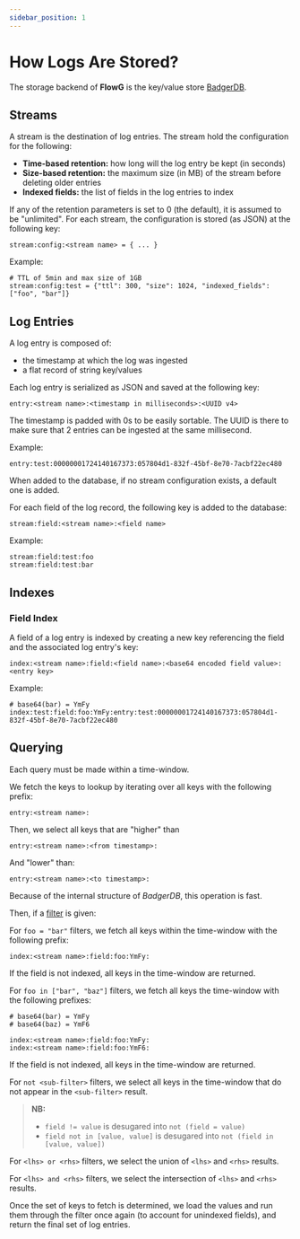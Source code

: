 ```yaml
---
sidebar_position: 1
---
```


# How Logs Are Stored?

The storage backend of **FlowG** is the key/value store
[BadgerDB](https://dgraph.io/docs/badger/).

## Streams

A stream is the destination of log entries. The stream hold the configuration
for the following:

 - **Time-based retention:** how long will the log entry be kept (in seconds)
 - **Size-based retention:** the maximum size (in MB) of the stream before deleting older entries
 - **Indexed fields:** the list of fields in the log entries to index

If any of the retention parameters is set to 0 (the default), it is assumed to
be "unlimited". For each stream, the configuration is stored (as JSON) at the
following key:

```
stream:config:<stream name> = { ... }
```

Example:

```
# TTL of 5min and max size of 1GB
stream:config:test = {"ttl": 300, "size": 1024, "indexed_fields": ["foo", "bar"]}
```

## Log Entries

A log entry is composed of:

 - the timestamp at which the log was ingested
 - a flat record of string key/values

Each log entry is serialized as JSON and saved at the following key:

```
entry:<stream name>:<timestamp in milliseconds>:<UUID v4>
```

The timestamp is padded with 0s to be easily sortable. The UUID is there to make
sure that 2 entries can be ingested at the same millisecond.

Example:

```
entry:test:00000001724140167373:057804d1-832f-45bf-8e70-7acbf22ec480
```

When added to the database, if no stream configuration exists, a default one is
added.

For each field of the log record, the following key is added to the database:

```
stream:field:<stream name>:<field name>
```

Example:

```
stream:field:test:foo
stream:field:test:bar
```

## Indexes

### Field Index

A field of a log entry is indexed by creating a new key referencing the field
and the associated log entry's key:

```
index:<stream name>:field:<field name>:<base64 encoded field value>:<entry key>
```

Example:

```
# base64(bar) = YmFy
index:test:field:foo:YmFy:entry:test:00000001724140167373:057804d1-832f-45bf-8e70-7acbf22ec480
```

## Querying

Each query must be made within a time-window.

We fetch the keys to lookup by iterating over all keys with the following
prefix:

```
entry:<stream name>:
```

Then, we select all keys that are "higher" than

```
entry:<stream name>:<from timestamp>:
```

And "lower" than:

```
entry:<stream name>:<to timestamp>:
```

Because of the internal structure of *BadgerDB*, this operation is fast.

Then, if a [filter](/docs/guides/filtering) is given:

For `foo = "bar"` filters, we fetch all keys within the time-window with the
following prefix:

```
index:<stream name>:field:foo:YmFy:
```

If the field is not indexed, all keys in the time-window are returned.

For `foo in ["bar", "baz"]` filters, we fetch all keys the time-window with
the following prefixes:

```
# base64(bar) = YmFy
# base64(baz) = YmF6

index:<stream name>:field:foo:YmFy:
index:<stream name>:field:foo:YmF6:
```

If the field is not indexed, all keys in the time-window are returned.

For `not <sub-filter>` filters, we select all keys in the time-window that do
not appear in the `<sub-filter>` result.

> **NB:**
>  - `field != value` is desugared into `not (field = value)`
>  - `field not in [value, value]` is desugared into `not (field in [value, value])`

For `<lhs> or <rhs>` filters, we select the union of `<lhs>` and `<rhs>`
results.

For `<lhs> and <rhs>` filters, we select the intersection of `<lhs>` and `<rhs>`
results.

Once the set of keys to fetch is determined, we load the values and run them
through the filter once again (to account for unindexed fields), and return the
final set of log entries.
